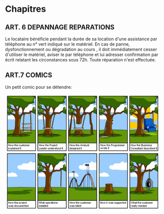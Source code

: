 # Chapitres
## ART. 6 DEPANNAGE REPARATIONS
Le locataire bénéficie pendant la durée de sa location d'une assistance par téléphone au n° vert indiqué sur le matériel. En cas de panne, dysfonctionnement ou dégradation au cours , il doit immédiatement cesser d'utiliser le matériel, aviser le  par téléphone et lui adresser confirmation par écrit relatant les circonstances sous 72h. Toute réparation n'est effectuée.

## ART.7 COMICS
Un petit comic pour se détendre:

![comic](comics.png)

